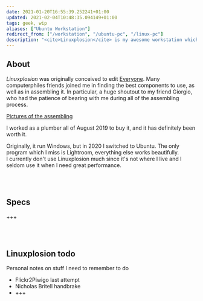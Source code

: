 ```yaml
---
date: 2021-01-20T16:55:39.252241+01:00
updated: 2021-02-04T10:48:35.094149+01:00
tags: geek, wip
aliases: ["Ubuntu Workstation"]
redirect_from: ["/workstation", "/ubuntu-pc", "/linux-pc"]
description: "<cite>Linuxplosion</cite> is my awesome workstation which I assembled in 2019 to edit [Everyone](/everyone). I now use for my most heavy computing tasks, such as video editing or image processing"
---
```

## About

<cite>Linuxplosion</cite> was originally conceived to edit [Everyone](/everyone). Many computerphiles friends joined me in finding the best components to use, as well as in assembling it. In particular, a huge shoutout to my friend Giorgio, who had the patience of bearing with me during all of the assembling process.

[Pictures of the assembling](+++ "Pictures of Linuxplosion being assembled")

I worked as a plumber all of August 2019 to buy it, and it has definitely been worth it.

Originally, it run Windows, but in 2020 I switched to Ubuntu. The only program which I miss is Lightroom, everything else works beautifully.\
I currently don't use Linuxplosion much since it's not where I live and I seldom use it when I need great performance.

<br>
<br>

## Specs

+++

<br>
<br>

## Linuxplosion todo

Personal notes on stuff I need to remember to do

- Flickr2Piwigo last attempt
- Nicholas Britell handbrake
- +++
